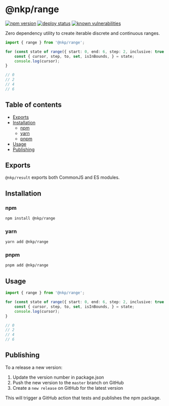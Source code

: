 # @nkp/range

[![npm version](https://badge.fury.io/js/%40nkp%2Frange.svg)](https://www.npmjs.com/package/@nkp/range)
[![deploy status](https://github.com/NickKelly1/nkp-range/actions/workflows/release.yml/badge.svg)](https://github.com/NickKelly1/nkp-range/actions/workflows/release.yml)
[![known vulnerabilities](https://snyk.io/test/github/NickKelly1/nkp-range/badge.svg)](https://snyk.io/test/github/NickKelly1/nkp-range)

Zero dependency utility to create iterable discrete and continuous ranges.

```ts
import { range } from '@nkp/range';

for (const state of range({ start: 0, end: 6, step: 2, inclusive: true })) {
    const { cursor, step, to, set, isInBounds, } = state;
    console.log(cursor);
}

// 0
// 2
// 4
// 6
```

## Table of contents

- [Exports](#exports)
- [Installation](#installation)
  - [npm](#npm)
  - [yarn](#yarn)
  - [pnpm](#pnpm)
- [Usage](#usage)
- [Publishing](#publishing)

## Exports

`@nkp/result` exports both CommonJS and ES modules.

## Installation

### npm

```sh
npm install @nkp/range
```

### yarn

```sh
yarn add @nkp/range
```

### pnpm

```sh
pnpm add @nkp/range
```

## Usage


```ts
import { range } from '@nkp/range';

for (const state of range({ start: 0, end: 6, step: 2, inclusive: true })) {
    const { cursor, step, to, set, isInBounds, } = state;
    console.log(cursor);
}

// 0
// 2
// 4
// 6
```

## Publishing

To a release a new version:

1. Update the version number in package.json
2. Push the new version to the `master` branch on GitHub
3. Create a `new release` on GitHub for the latest version

This will trigger a GitHub action that tests and publishes the npm package.
